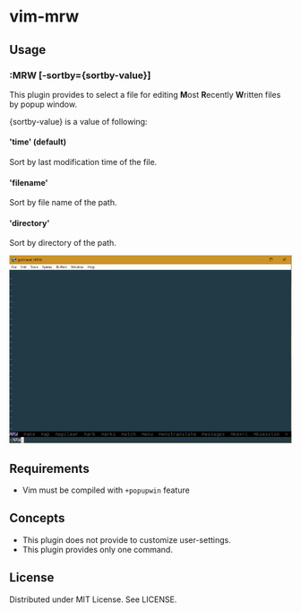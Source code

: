 # vim-mrw

## Usage

### :MRW [-sortby={sortby-value}]

This plugin provides to select a file for editing **M**ost **R**ecently **W**ritten files by popup window.  

{sortby-value} is a value of following:  

#### 'time' (default)
Sort by last modification time of the file.

#### 'filename'
Sort by file name of the path.

#### 'directory'
Sort by directory of the path.

![](https://raw.githubusercontent.com/rbtnn/vim-mrw/master/mrw.gif)

## Requirements

* Vim must be compiled with `+popupwin` feature

## Concepts

* This plugin does not provide to customize user-settings.
* This plugin provides only one command.

## License

Distributed under MIT License. See LICENSE.
